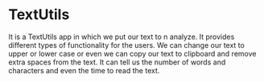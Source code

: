# TextUtils
It is a TextUtils app in which we put our text to n analyze. It provides different types of functionality for the users. We can change our text to upper or lower case or even we can copy our text to clipboard and remove extra spaces from the text. It can tell us the number of words and characters and even the time to read the text.
